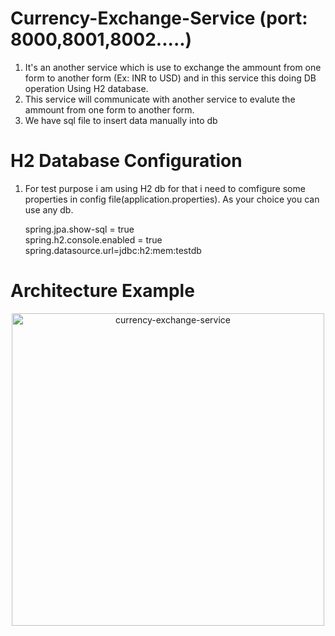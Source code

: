 # Currency-Exchange-Service (port: 8000,8001,8002.....)
1. It's an another service which is use to exchange the ammount from one form to another form (Ex: INR to USD) and in this service this doing DB operation Using H2 database.
2. This service will communicate with another service to evalute the ammount from one form to another form.
3. We have sql file to insert data manually into db<br/>

# H2 Database Configuration
1. For test purpose i am using H2 db for that i need to comfigure some properties in config file(application.properties). As your choice you can use any db.<br/>

	spring.jpa.show-sql = true<br/>
	spring.h2.console.enabled = true<br/>
	spring.datasource.url=jdbc:h2:mem:testdb<br/>

# Architecture Example
<p align="center">
	<img src="https://github.com/ravigithub09/Microservices/blob/master/currency-exchange-service/currency-exchange-service/currency-exchange-service.PNG" width="500" title="currency-exchange-service">
         </p>
